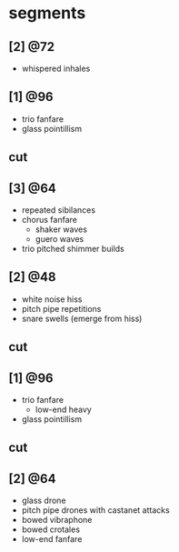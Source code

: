 # segments

## [2] @72 

- whispered inhales

## [1] @96

- trio fanfare
- glass pointillism

## cut

## [3] @64

- repeated sibilances
- chorus fanfare
    - shaker waves
    - guero waves
- trio pitched shimmer builds

## [2] @48

- white noise hiss
- pitch pipe repetitions
- snare swells (emerge from hiss)

## cut

## [1] @96

- trio fanfare
    - low-end heavy
- glass pointillism

## cut

## [2] @64

- glass drone
- pitch pipe drones with castanet attacks
- bowed vibraphone
- bowed crotales
- low-end fanfare
